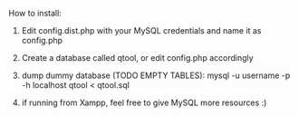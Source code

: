 How to install:

1. Edit config.dist.php with your MySQL credentials and name it as config.php

2. Create a database called qtool, or edit config.php accordingly

3. dump dummy database (TODO EMPTY TABLES):
	mysql -u username -p -h localhost qtool < qtool.sql

4. if running from Xampp, feel free to give MySQL more resources :)